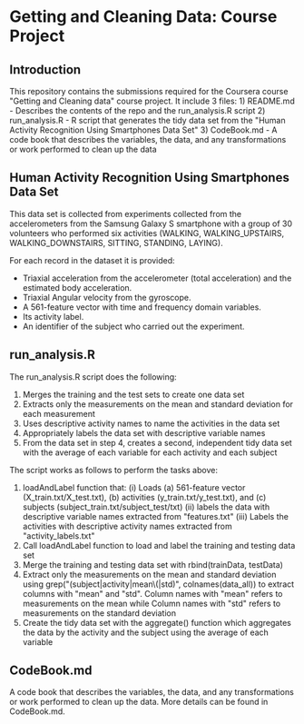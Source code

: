 Getting and Cleaning Data: Course Project
=========================================

Introduction
------------
This repository contains the submissions required for the Coursera course "Getting and Cleaning data" course project.
It include 3 files:
	1) README.md - Describes the contents of the repo and the run_analysis.R script
	2) run_analysis.R - R script that generates the tidy data set from the "Human Activity Recognition Using Smartphones Data Set"
	3) CodeBook.md - A code book that describes the variables, the data, and any transformations or work performed to clean up the data


Human Activity Recognition Using Smartphones Data Set
-----------------------------------------------------
This data set is collected from experiments collected from the accelerometers from the Samsung Galaxy S smartphone with a group of 30 volunteers who performed six activities (WALKING, WALKING_UPSTAIRS, WALKING_DOWNSTAIRS, SITTING, STANDING, LAYING).

For each record in the dataset it is provided: 
- Triaxial acceleration from the accelerometer (total acceleration) and the estimated body acceleration. 
- Triaxial Angular velocity from the gyroscope. 
- A 561-feature vector with time and frequency domain variables. 
- Its activity label. 
- An identifier of the subject who carried out the experiment.


run_analysis.R
--------------
The run_analysis.R script does the following:
1. Merges the training and the test sets to create one data set
2. Extracts only the measurements on the mean and standard deviation for each measurement
3. Uses descriptive activity names to name the activities in the data set
4. Appropriately labels the data set with descriptive variable names
5. From the data set in step 4, creates a second, independent tidy data set with the average of each variable for each activity and each subject

The script works as follows to perform the tasks above:
1. loadAndLabel function that:
	(i) 	Loads (a) 561-feature vector (X_train.txt/X_test.txt), (b) activities (y_train.txt/y_test.txt), and (c) subjects (subject_train.txt/subject_test/txt)
	(ii) 	labels the data with descriptive variable names extracted from "features.txt"
	(iii) 	Labels the activities with descriptive activity names extracted from "activity_labels.txt"
2. Call loadAndLabel function to load and label the training and testing data set
3. Merge the training and testing data set with rbind(trainData, testData)
4. Extract only the measurements on the mean and standard deviation using grep("(subject|activity|mean\\(|std)", colnames(data_all)) to extract columns with "mean" and "std". 
	Column names with "mean" refers to measurements on the mean while Column names with "std" refers to measurements on the standard deviation
5. Create the tidy data set with the aggregate() function which aggregates the data by the activity and the subject using the average of each variable


CodeBook.md
-----------
A code book that describes the variables, the data, and any transformations or work performed to clean up the data. More details can be found in CodeBook.md. 